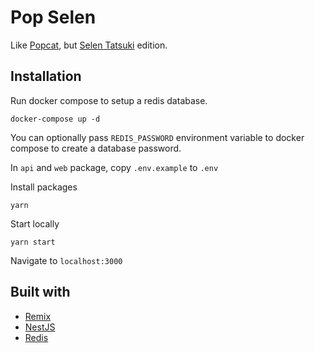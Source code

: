 # Pop Selen
Like [Popcat](https://popcat.click), but [Selen Tatsuki](https://www.nijisanji.jp/members/selen-tatsuki?filter=NIJISANJI%20EN) edition.

## Installation
Run docker compose to setup a redis database.
```
docker-compose up -d
```
You can optionally pass `REDIS_PASSWORD` environment variable to docker compose to create a database password.

In `api` and `web` package, copy `.env.example` to `.env`

Install packages
```
yarn
```

Start locally
```
yarn start
```

Navigate to `localhost:3000`

## Built with
- [Remix](https://remix.run/)
- [NestJS](https://nestjs.com/)
- [Redis](https://redis.io/)